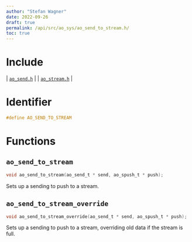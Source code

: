```yaml
---
author: "Stefan Wagner"
date: 2022-09-26
draft: true
permalink: /api/src/ao_sys/ao_send_to_stream.h/
toc: true
---
```


# Include

| [`ao_send.h`](ao_send.h.md) |
| [`ao_stream.h`](ao_stream.h.md) |

# Identifier

```c
#define AO_SEND_TO_STREAM
```

# Functions

## `ao_send_to_stream`

```c
void ao_send_to_stream(ao_send_t * send, ao_spush_t * push);
```

Sets up a sending to push to a stream.

## `ao_send_to_stream_override`

```c
void ao_send_to_stream_override(ao_send_t * send, ao_spush_t * push);
```

Sets up a sending to push to a stream, overriding old data if the stream is full.
